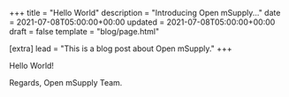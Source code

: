 +++
title = "Hello World"
description = "Introducing Open mSupply..."
date = 2021-07-08T05:00:00+00:00
updated = 2021-07-08T05:00:00+00:00
draft = false
template = "blog/page.html"

[extra]
lead = "This is a blog post about Open mSupply."
+++

Hello World!

Regards,
Open mSupply Team.

